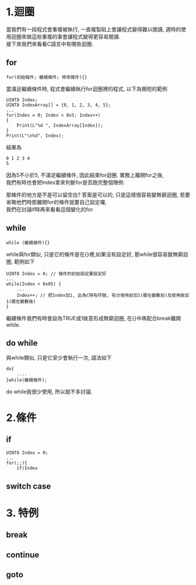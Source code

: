 # 1.迴圈
當我們有一段程式會重複被執行, 一直複製貼上會讓程式變得難以閱讀, 適時的使用迴圈來做這些重複的事會讓程式變得更容易閱讀.<br>
接下來我們來看看C語言中有哪些迴圈.<br>

## for
```
for(初始條件; 繼續條件; 修改條件){}
```
當滿足繼續條件時, 程式會繼續執行for迴圈裡的程式, 以下為簡短的範例<br>
```
UINT8 Index;
UINT8 IndexArray[] = {0, 1, 2, 3, 4, 5};
...
for(Index = 0; Index < 0x5; Index++)
{
    Print(L"%d ", IndexArray[Index]);
}
Print(L"\n%d", Index);
```
結果為
```
0 1 2 3 4
5
```
因為5不小於5, 不滿足繼續條件, 因此結束for迴圈. 實務上離開for之後,<br>
我們有時也會把Index拿來判斷for是否跑完整個陣例.<br>

那條件的地方是不是可以留空白? 答案是可以的, 只是這樣很容易變無窮迴圈, 若要省略他們時那離開for的條件就要自己設定囉,<br>
我們在討論if時再來看看這個變化的for.

## while
```
while (繼續條件){}
```
while與for類似, 只是它的條件是在{}裡,如果沒有設定好, 那while很容易變無窮迴圈, 範例如下<br>
```
UINT8 Index = 0; // 條件的初始設定要設定好
...
while(Index < 0x05) {
    ...
    Index++; // 把Index加1, 此為C特有符號, 有分使用前加1(擺在變數前)及使用後加1(擺在變數後)
}
```
繼續條件我們有時會設為TRUE或1故意形成無窮迴圈, 在{}中再配合break離開while.

## do while
與while類似, 只是它至少會執行一次, 語法如下
```
do{
    ....
}while(繼續條件);
```
do while我很少使用, 所以就不多討論.<br>

# 2.條件
## if
```
UINT8 Index = 0;
...
for(;;){
    if(Index
```
## switch case

# 3. 特例
## break
## continue
## goto
